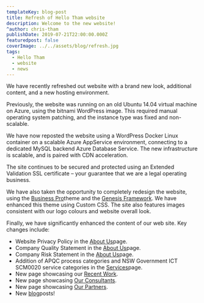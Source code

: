 ```yaml
---
templateKey: blog-post
title: Refresh of Hello Tham website
description: Welcome to the new website!
^author: chris-tham
publishDate: 2019-07-21T22:00:00.000Z
featuredpost: false
coverImage: ../../assets/blog/refresh.jpg
tags:
  - Hello Tham
  - website
  - news
---
```


We have recently refreshed out website with a brand new look, additional content, and a new hosting environment.

Previously, the website was running on an old Ubuntu 14.04 virtual machine on Azure, using the bitnami WordPress image. This required manual operating system patching, and the instance type was fixed and non-scalable.

We have now reposted the website using a WordPress Docker Linux container on a scalable Azure AppService environment, connecting to a dedicated MySQL backend Azure Database Service. The new infrastructure is scalable, and is paired with CDN acceleration.

The site continues to be secured and protected using an Extended Validation SSL certificate – your guarantee that we are a legal operating business.

We have also taken the opportunity to completely redesign the website, using the [Business Pro](https://seothemes.com/themes/business-pro/)theme and the [Genesis Framework](https://www.studiopress.com/). We have enhanced this theme using Custom CSS. The site also features images consistent with our logo colours and website overall look.

Finally, we have significantly enhanced the content of our web site. Key changes include:

- Website Privacy Policy in the [About Us](http://localhost/about-us/)page.
- Company Quality Statement in the [About Us](http://localhost/about-us/)page.
- Company Risk Statement in the [About Us](http://localhost/about-us/)page.
- Addition of APQC process categories and NSW Government ICT SCM0020 service categories in the [Services](http://localhost/services/)page.
- New page showcasing our [Recent Work](http://localhost/recent-work/).
- New page showcasing [Our Consultants](http://localhost/our-consultants/).
- New page showcasing [Our Partners](http://localhost/our-partners/).
- New [blog](http://localhost/blog/)posts!
